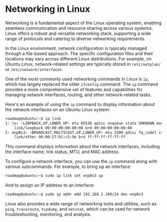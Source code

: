 # Networking in Linux

Networking is a fundamental aspect of the Linux operating system, enabling seamless communication and resource sharing across various systems. Linux offers a robust and versatile networking stack, supporting a wide range of protocols and catering to diverse networking requirements.

In the Linux environment, network configuration is typically managed through a file-based approach. The specific configuration files and their locations may vary across different Linux distributions. For example, on Ubuntu Linux, network-related settings are typically stored in `/etc/netplan/` or `/etc/network/interfaces`.

One of the most commonly used networking commands in Linux is `ip`, which has largely replaced the older `ifconfig` command. The `ip` command provides a more comprehensive set of features and capabilities for managing network interfaces, routing, and other network-related tasks.

Here's an example of using the `ip` command to display information about the network interfaces on an Ubuntu Linux system:

```bash
roadmap@ubuntu:~$ ip link
1: lo: <LOOPBACK,UP,LOWER_UP> mtu 65536 qdisc noqueue state UNKNOWN mode DEFAULT group default qlen 1000
    link/loopback 00:00:00:00:00:00 brd 00:00:00:00:00:00
2: enp0s3: <BROADCAST,MULTICAST,UP,LOWER_UP> mtu 1500 qdisc fq_codel state UP mode DEFAULT group default qlen 1000
    link/ether 08:00:27:b1:c5:9e brd ff:ff:ff:ff:ff:ff
```

This command displays information about the network interfaces, including the interface name, link status, MTU, and MAC address.

To configure a network interface, you can use the `ip` command along with various subcommands. For example, to bring up an interface:

```bash
roadmap@ubuntu:~$ sudo ip link set enp0s3 up
```

And to assign an IP address to an interface:

```bash
roadmap@ubuntu:~$ sudo ip addr add 192.168.1.100/24 dev enp0s3
```

Linux also provides a wide range of networking tools and utilities, such as `ping`, `traceroute`, `tcpdump`, and `netstat`, which can be used for network troubleshooting, monitoring, and analysis.
